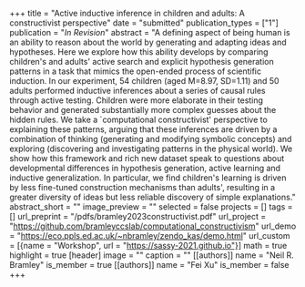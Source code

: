 +++
title = "Active inductive inference in children and adults: A constructivist perspective"
date = "submitted"
publication_types = ["1"]
publication = "_In Revision_"
abstract = "A defining aspect of being human is an ability to reason about the world by generating and adapting ideas and hypotheses. Here we explore how this ability develops by comparing children's and adults' active search and explicit hypothesis generation patterns in a task that mimics the open-ended process of scientific induction. In our experiment, 54 children (aged M=8.97, SD=1.11) and 50 adults performed inductive inferences about a series of causal rules through active testing. Children were more elaborate in their testing behavior and generated substantially more complex guesses about the hidden rules. We take a `computational constructivist' perspective to explaining these patterns, arguing that these inferences are driven by a combination of thinking (generating and modifying symbolic concepts) and exploring (discovering and investigating patterns in the physical world). We show how this framework and rich new dataset speak to questions about developmental differences in hypothesis generation, active learning and inductive generalization. In particular, we find children's learning is driven by less fine-tuned construction mechanisms than adults', resulting in a greater diversity of ideas but less reliable discovery of simple explanations."
abstract_short = ""
image_preview = ""
selected = false
projects = []
tags = []
url_preprint = "/pdfs/bramley2023constructivist.pdf"
url_project = "https://github.com/bramleyccslab/computational_constructivism"
url_demo = "https://eco.ppls.ed.ac.uk/~nbramley/zendo_kas/demo.html"
url_custom = [{name = "Workshop", url = "https://sassy-2021.github.io"}]
math = true
highlight = true
[header]
image = ""
caption = ""
[[authors]]
	name = "Neil R. Bramley"
	is_member = true
[[authors]]
	name = "Fei Xu"
	is_member = false
+++

